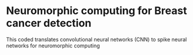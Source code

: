 # Neuromorphic computing for Breast cancer detection
This coded translates convolutional neural networks (CNN) to spike neural networks for neuromorphic computing
